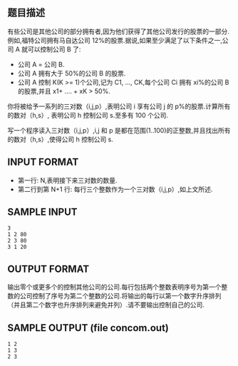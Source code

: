 ## 题目描述

有些公司是其他公司的部分拥有者,因为他们获得了其他公司发行的股票的一部分.例如,福特公司拥有马自达公司 12%的股票.据说,如果至少满足了以下条件之一,公司 A 就可以控制公司 B 了:

 - 公司 A = 公司 B.
 - 公司 A 拥有大于 50%的公司 B 的股票.
 - 公司 A 控制 K(K >= 1)个公司,记为 C1, ..., CK,每个公司 Ci 拥有 xi%的公司 B 的股票,并且 x1+ ....  + xK > 50%.

你将被给予一系列的三对数（i,j,p）,表明公司 i 享有公司 j 的 p%的股票.计算所有的数对（h,s）, 表明公司 h 控制公司 s.至多有 100 个公司.

写一个程序读入三对数（i,j,p）,i,j 和 p 是都在范围(1..100)的正整数,并且找出所有的数对（h,s）,使得公司 h 控制公司 s.

## INPUT FORMAT

 - 第一行: N,表明接下来三对数的数量.
 - 第二行到第 N+1 行: 每行三个整数作为一个三对数（i,j,p）,如上文所述.

## SAMPLE INPUT 
```
3
1 2 80
2 3 80
3 1 20
```

## OUTPUT FORMAT

输出零个或更多个的控制其他公司的公司.每行包括两个整数表明序号为第一个整数的公司控制了序号为第二个整数的公司.将输出的每行以第一个数字升序排列（并且第二个数字也升序排列来避免并列）.请不要输出控制自己的公司.

## SAMPLE OUTPUT (file concom.out)
```
1 2
1 3
2 3 
```
